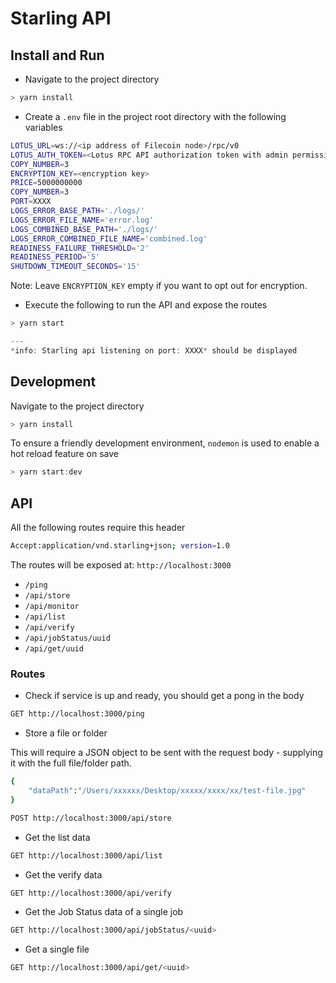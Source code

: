 # Starling API

## Install and Run

- Navigate to the project directory

```js
> yarn install
```

- Create a `.env` file in the project root directory with the following variables

```bash
LOTUS_URL=ws://<ip address of Filecoin node>/rpc/v0
LOTUS_AUTH_TOKEN=<Lotus RPC API authorization token with admin permissions>
COPY_NUMBER=3
ENCRYPTION_KEY=<encryption key>
PRICE=5000000000
COPY_NUMBER=3
PORT=XXXX
LOGS_ERROR_BASE_PATH='./logs/'
LOGS_ERROR_FILE_NAME='error.log'
LOGS_COMBINED_BASE_PATH='./logs/'
LOGS_ERROR_COMBINED_FILE_NAME='combined.log'
READINESS_FAILURE_THRESHOLD='2'
READINESS_PERIOD='5'
SHUTDOWN_TIMEOUT_SECONDS='15'
```

Note: Leave `ENCRYPTION_KEY` empty if you want to opt out for encryption.

- Execute the following to run the API and expose the routes

```js
> yarn start

---
*info: Starling api listening on port: XXXX* should be displayed
```

## Development

Navigate to the project directory

```js
> yarn install
```

To ensure a friendly development environment, `nodemon` is used to enable a hot reload feature on save

```js
> yarn start:dev
```

## API

All the following routes require this header

```bash
Accept:application/vnd.starling+json; version=1.0
```

The routes will be exposed at: `http://localhost:3000`

- `/ping`
- `/api/store`
- `/api/monitor`
- `/api/list`
- `/api/verify`
- `/api/jobStatus/uuid`
- `/api/get/uuid`

### Routes

- Check if service is up and ready, you should get a pong in the body

```bash
GET http://localhost:3000/ping
```

- Store a file or folder

This will require a JSON object to be sent with the request body - supplying it with the full file/folder path.

```bash
{
    "dataPath":"/Users/xxxxxx/Desktop/xxxxx/xxxx/xx/test-file.jpg"
}
```

```bash
POST http://localhost:3000/api/store
```

- Get the list data

```bash
GET http://localhost:3000/api/list
```

- Get the verify data

```bash
GET http://localhost:3000/api/verify
```

- Get the Job Status data of a single job

```bash
GET http://localhost:3000/api/jobStatus/<uuid>
```

- Get a single file

```bash
GET http://localhost:3000/api/get/<uuid>
```
